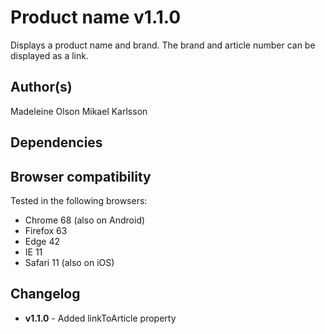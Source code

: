 # Product name v1.1.0

Displays a product name and brand. The brand and article number can be displayed as a link.

## Author(s)

Madeleine Olson
Mikael Karlsson

## Dependencies

## Browser compatibility

Tested in the following browsers:

- Chrome 68 (also on Android)
- Firefox 63
- Edge 42
- IE 11
- Safari 11 (also on iOS)

## Changelog

- **v1.1.0** - Added linkToArticle property
